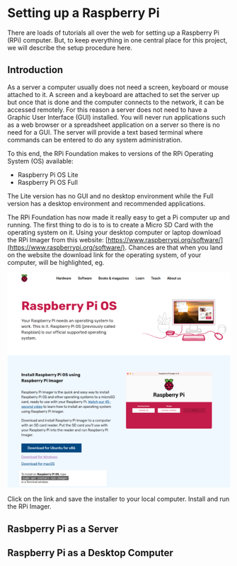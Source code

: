 # Setting up a Raspberry Pi

There are loads of tutorials all over the web for setting up a Raspberry Pi (RPi) computer. But, to keep everything in one central place for this project, we will describe the setup procedure here.

## Introduction

As a server a computer usually does not need a screen, keyboard or mouse attached to it. A screen and a keyboard are attached to set the server up but once that is done and the computer connects to the network, it can be accessed remotely. For this reason a server does not need to have a Graphic User Interface (GUI) installed. You will never run applications such as a web browser or a spreadsheet application on a server so there is no need for a GUI. The server will provide a text based terminal where commands can be entered to do any system administration.

To this end, the RPi Foundation makes to versions of the RPi Operating System (OS) available:
- Raspberry Pi OS Lite
- Raspberry Pi OS Full

The Lite version has no GUI and no desktop environment while the Full version has a desktop environment and recommended applications.

The RPi Foundation has now made it really easy to get a Pi computer up and running. The first thing to do is to is to create a Micro SD Card with the operating system on it. Using your desktop computer or laptop download the RPi Imager from this website: [https://www.raspberrypi.org/software/](https://www.raspberrypi.org/software/). Chances are that when you land on the website the download link for the operating system, of your computer, will be highlighted, eg. 

![Rasberry Pi Imager Website](images/RaspberryPiImagerWebsite_640.png)

Click on the link and save the installer to your local computer. Install and run the RPi Imager.


## Rasbperry Pi as a Server

## Raspberry Pi as a Desktop Computer
